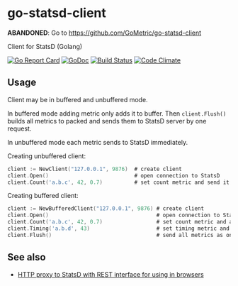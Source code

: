 # go-statsd-client

**ABANDONED**: Go to https://github.com/GoMetric/go-statsd-client

Client for StatsD (Golang)

[![Go Report Card](https://goreportcard.com/badge/github.com/sokil/go-statsd-client)](https://goreportcard.com/report/github.com/sokil/go-statsd-client)
[![GoDoc](https://godoc.org/github.com/sokil/go-statsd-client?status.svg)](https://godoc.org/github.com/sokil/go-statsd-client)
[![Build Status](https://travis-ci.org/sokil/go-statsd-client.svg?branch=master)](https://travis-ci.org/sokil/go-statsd-client)
[![Code Climate](https://codeclimate.com/github/sokil/go-statsd-client/badges/gpa.svg)](https://codeclimate.com/github/sokil/go-statsd-client)

## Usage

Client may be in buffered and unbuffered mode.

In buffered mode adding metric only adds it to buffer. Then `client.Flush()` builds all metrics to
packed and sends them to StatsD server by one request.

In unbuffered mode each metric sends to StatsD immediately.

Creating unbuffered client:

```go
client := NewClient("127.0.0.1", 9876)  # create client
client.Open()                           # open connection to StatsD
client.Count('a.b.c', 42, 0.7)          # set count metric and send it to StatsD
```

Creating buffered client:

```go
client := NewBufferedClient("127.0.0.1", 9876) # create client
client.Open()                                  # open connection to StatsD
client.Count('a.b.c', 42, 0.7)                 # set count metric and add it to buffer
client.Timing('a.b.d', 43)                     # set timing metric and add it to buffer
client.Flush()                                 # send all metrics as one packet to StatsD
```

## See also

* [HTTP proxy to StatsD with REST interface for using in browsers](https://github.com/sokil/statsd-http-proxy)
